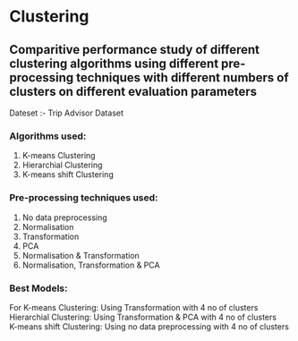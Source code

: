 # Clustering
## Comparitive performance study of different clustering algorithms using different pre-processing techniques with different numbers of clusters on different evaluation parameters

Dateset :- Trip Advisor Dataset   
### Algorithms used:  
1. K-means Clustering  
2. Hierarchial Clustering  
3. K-means shift Clustering
  
### Pre-processing techniques used:  
1. No data preprocessing
2. Normalisation
3. Transformation
4. PCA
5. Normalisation & Transformation
6. Normalisation, Transformation & PCA  

  

### Best Models:  
For K-means Clustering: Using Transformation with 4 no of clusters  
Hierarchial Clustering: Using Transformation & PCA with 4 no of clusters  
K-means shift Clustering: Using no data preprocessing with 4 no of clusters    
